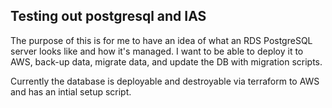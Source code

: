 ## Testing out postgresql and IAS ##
The purpose of this is for me to have an idea of what an RDS PostgreSQL server looks like and how it's managed. I want to be able to deploy it to AWS, back-up data, migrate data, and update the DB with migration scripts. 

Currently the database is deployable and destroyable via terraform to AWS and has an intial setup script. 
